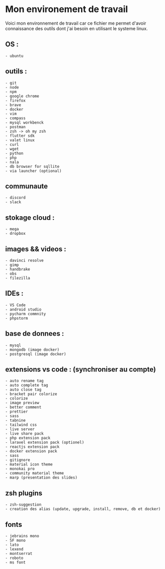 # Mon environement de travail 
Voici mon environnement de travail car ce fichier me permet d'avoir connaissance des outils dont j'ai besoin en utilisant le systeme linux.


## OS : 
    - ubuntu 

## outils :
    - git
    - node
    - npm 
    - google chrome
    - firefox
    - brave
    - docker
    - vim
    - compass
    - mysql workbenck
    - postman
    - zsh -> oh my zsh
    - flutter sdk
    - valet linux
    - curl
    - wget
    - python
    - php
    - nala
    - db browser for sqllite
    - via launcher (optional)

## communaute
    - discord
    - slack

## stokage cloud :
    - mega
    - dropbox

## images && videos :
    - davinci resolve
    - gimp
    - handbrake
    - obs
    - filezilla

## IDEs :
    - VS Code
    - android studio
    - pycharm commnity
    - phpstorm

## base de donnees :
    - mysql
    - mongodb (image docker)
    - postgresql (image docker)

## extensions vs code : (synchroniser au compte)
    - auto rename tag
    - auto complete tag
    - auto close tag
    - bracket pair colorize
    - colorize
    - image preview
    - better comment
    - prettier
    - sass
    - tabnine
    - tailwind css
    - live server
    - live share pack
    - php extension pack
    - laravel extension pack (optionel)
    - reactjs extension pack
    - docker extension pack
    - sass
    - gitignore
    - material icon theme
    - monokai pro
    - community material theme
    - marp (presentation des slides)

## zsh plugins
    - zsh-suggestion
    - creation des alias (update, upgrade, install, remove, db et docker)
    
## fonts 
    - jebrains mono
    - SF mono
    - lato
    - lexend
    - montserrat
    - roboto
    - ms font
